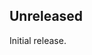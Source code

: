 <!-- Learn how to maintain this file at https://github.com/WordPress/gutenberg/tree/HEAD/packages#maintaining-changelogs. -->

## Unreleased

Initial release.
